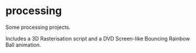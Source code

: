 # processing
Some processing projects.

Includes a 3D Rasterisation script and a DVD Screen-like Bouncing Rainbow Ball animation.
